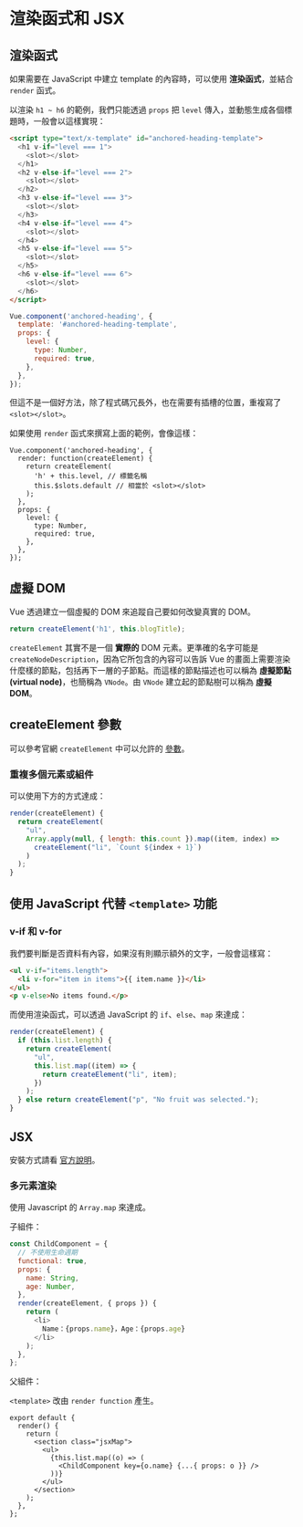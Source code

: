 # 渲染函式和 JSX

## 渲染函式

如果需要在 JavaScript 中建立 template 的內容時，可以使用 **渲染函式**，並結合 `render` 函式。

以渲染 `h1 ~ h6` 的範例，我們只能透過 `props` 把 `level` 傳入，並動態生成各個標題時，一般會以這樣實現：

```html
<script type="text/x-template" id="anchored-heading-template">
  <h1 v-if="level === 1">
    <slot></slot>
  </h1>
  <h2 v-else-if="level === 2">
    <slot></slot>
  </h2>
  <h3 v-else-if="level === 3">
    <slot></slot>
  </h3>
  <h4 v-else-if="level === 4">
    <slot></slot>
  </h4>
  <h5 v-else-if="level === 5">
    <slot></slot>
  </h5>
  <h6 v-else-if="level === 6">
    <slot></slot>
  </h6>
</script>
```

```js
Vue.component('anchored-heading', {
  template: '#anchored-heading-template',
  props: {
    level: {
      type: Number,
      required: true,
    },
  },
});
```

但這不是一個好方法，除了程式碼冗長外，也在需要有插槽的位置，重複寫了 `<slot></slot>`。

如果使用 `render` 函式來撰寫上面的範例，會像這樣：

```js{2,3,4,5,6}
Vue.component('anchored-heading', {
  render: function(createElement) {
    return createElement(
      'h' + this.level, // 標籤名稱
      this.$slots.default // 相當於 <slot></slot>
    );
  },
  props: {
    level: {
      type: Number,
      required: true,
    },
  },
});
```

<TryBox>
  <component-jsx-RenderHeaderTag />
</TryBox>

## 虛擬 DOM

Vue 透過建立一個虛擬的 DOM 來追蹤自己要如何改變真實的 DOM。

```js
return createElement('h1', this.blogTitle);
```

`createElement` 其實不是一個 **實際的** DOM 元素。更準確的名字可能是 `createNodeDescription`，因為它所包含的內容可以告訴 Vue 的畫面上需要渲染什麼樣的節點，包括再下一層的子節點。而這樣的節點描述也可以稱為 **虛擬節點(virtual node)**，也簡稱為 `VNode`。由 `VNode` 建立起的節點樹可以稱為 **虛擬 DOM**。

## createElement 參數

可以參考官網 `createElement` 中可以允許的 [參數](https://cn.vuejs.org/v2/guide/render-function.html#createElement-%E5%8F%82%E6%95%B0)。

### 重複多個元素或組件

可以使用下方的方式達成：

```js
render(createElement) {
  return createElement(
    "ul",
    Array.apply(null, { length: this.count }).map((item, index) =>
      createElement("li", `Count ${index + 1}`)
    )
  );
}
```

<TryBox>
  <component-jsx-RenderMultipleElement />
</TryBox>

## 使用 JavaScript 代替 `<template>` 功能

### v-if 和 v-for

我們要判斷是否資料有內容，如果沒有則顯示額外的文字，一般會這樣寫：

```html
<ul v-if="items.length">
  <li v-for="item in items">{{ item.name }}</li>
</ul>
<p v-else>No items found.</p>
```

而使用渲染函式，可以透過 JavaScript 的 `if`、`else`、`map` 來達成：

```js
render(createElement) {
  if (this.list.length) {
    return createElement(
      "ul",
      this.list.map((item) => {
        return createElement("li", item);
      })
    );
  } else return createElement("p", "No fruit was selected.");
}
```

<TryBox>
  <component-jsx-RenderIfWithFor />
</TryBox>

## JSX

安裝方式請看 [官方說明](https://github.com/vuejs/jsx)。

### 多元素渲染

使用 Javascript 的 `Array.map` 來達成。

子組件：

```js
const ChildComponent = {
  // 不使用生命週期
  functional: true,
  props: {
    name: String,
    age: Number,
  },
  render(createElement, { props }) {
    return (
      <li>
        Name：{props.name}，Age：{props.age}
      </li>
    );
  },
};
```

父組件：

`<template>` 改由 `render function` 產生。

```js{6,7,8}
export default {
  render() {
    return (
      <section class="jsxMap">
        <ul>
          {this.list.map((o) => (
            <ChildComponent key={o.name} {...{ props: o }} />
          ))}
        </ul>
      </section>
    );
  },
};
```

<TryBox>
  <component-jsx-JsxMap />
</TryBox>
